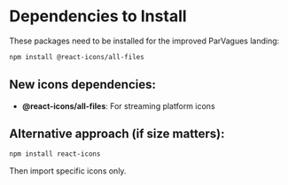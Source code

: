 # Dependencies to Install

These packages need to be installed for the improved ParVagues landing:

```bash
npm install @react-icons/all-files
```

## New icons dependencies:
- **@react-icons/all-files**: For streaming platform icons

## Alternative approach (if size matters):
```bash
npm install react-icons
```

Then import specific icons only.
